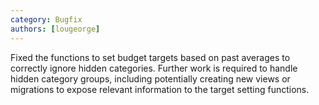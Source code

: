 ```yaml
---
category: Bugfix
authors: [lougeorge]
---
```


Fixed the functions to set budget targets based on past averages to correctly ignore hidden categories. Further work is required to handle hidden category groups, including potentially creating new views or migrations to expose relevant information to the target setting functions.
